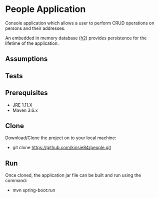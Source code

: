 # People Application
Console application which allows a user to perform CRUD operations on persons and their addresses.

An embedded in memory database ([h2](https://www.h2database.com/html/main.html)) provides persistence for the lifetime of the application.
## Assumptions

## Tests

## Prerequisites

* JRE 1.11.X
* Maven 3.6.x

## Clone
Download/Clone the project on to your local machine:

 * git clone https://github.com/kinsie84/people.git

## Run
Once cloned, the application jar file can be built and run using the command:

 * mvn spring-boot:run
